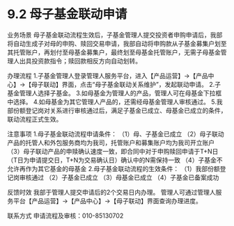 # 9.2 母子基金联动申请
业务场景
母子基金联动流程生效后，子基金管理人提交投资者申购申请后，我部将自动生成子对母的申购、赎回交易申请，我部自动将申购款从子基金募集户划至其托管账户，再划付至母基金募集户，最终划至母基金托管账户，无需子母基金管理人出具投资款指令；赎回款相反方向自动划转。

办理流程
1.子基金管理人登录管理人服务平台，进入【产品运营】->【产品中心】->【母子联动】界面，点击“母子基金联动关系维护”，发起联动申请。
2.子基金管理人选择子基金。
3.如母基金为管理人的产品，管理人可在母基金下拉框中选择。
4.如母基金为其它管理人产品的，还需经母基金管理人审核通过。
5.我部份额登记岗对关系进行审核通过后，满足子基金已成立、母基金已成立的条件，联动流程正式生效。

注意事项
1.母子基金联动流程申请条件：
（1）母、子基金已成立
（2）母子联动产品的托管人和外包服务商均为我司，托管账户和募集账户均为我司开立账户
（3）母子联动产品的申赎确认速度一致，即合同中对于申购赎回申请于T+N日（T日为申请提交日，T+N为交易确认日）确认中的N需保持一致
（4）子基金不允许再作为其它基金的母基金
2.母子基金联动流程的生效条件：
（1）我部份额登记岗审核通过
（2）子基金已成立
（3）母基金已成立
（4）子基金已备案成功

反馈时效
我部于管理人提交申请后的2个交易日内办理。
管理人可通过管理人服务平台【产品运营】->【产品中心】->【母子联动】界面查询办理进度。

联系方式
申请流程及审核：010-85130702
